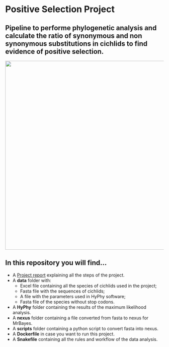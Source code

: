 # Positive Selection Project

## Pipeline to performe phylogenetic analysis and calculate the ratio of synonymous and non synonymous substitutions in cichlids to find evidence of positive selection.

<div align="center">
  <img width="600px" src="https://images.tcdn.com.br/img/img_prod/749804/aulonocara_orange_blue_super_red_5_a_7_cm_ciclideos_lago_malawi_2111_1_0eb5998f95547e24eeb1d6fdb02b3043.jpg">
</div>

## In this repository you will find...

<ul>
  <li> A <a href="https://github.com/beatriz-lafuente/Phylogenetic-Analysis/blob/main/report/internship_report_22_positive_selection_cichlids.pdf"> Project report</a> explaining all the steps of the project. </li>
  <li> A <strong>data</strong> folder with:
    <ul>
      <li> Excel file containing all the species of cichlids used in the project; </li>
      <li> Fasta file with the sequences of cichlids; </li>
      <li> A file with the parameters used in HyPhy software; </li>
      <li> Fasta file of the species without stop codons. </li>
    </ul>
  <li> A <strong>HyPhy</strong> folder containing the results of the maximum likelihood analysis. </li>
  <li> A <strong>nexus</strong> folder containing a file converted from fasta to nexus for MrBayes. </li>
  <li> A <strong>scripts</strong> folder containing a python script to convert fasta into nexus. </li>
  <li> A <strong>Dockerfile</strong> in case you want to run this project. </li>
  <li> A <strong>Snakefile</strong> containing all the rules and workflow of the data analysis. </li>
</ul>

